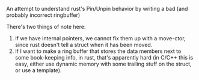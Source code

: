 An attempt to understand rust's Pin/Unpin behavior by writing a bad (and
probably incorrect ringbuffer)

There's two things of note here:
1) If we have internal pointers, we cannot fix them up with a move-ctor, since
   rust doesn't tell a struct when it has been moved.
2) If I want to make a ring buffer that stores the data members next to some
   book-keeping info, in rust, that's apparently hard (in C/C++ this is easy,
   either use dynamic memory with some trailing stuff on the struct, or use a
   template).
